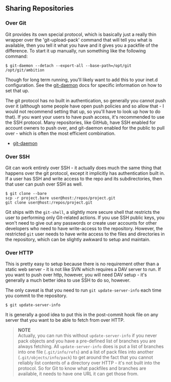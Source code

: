 <!--
SPDX-FileCopyrightText: 2008 Geoffrey Grosenbach <boss@topfunky.com>
SPDX-FileCopyrightText: 2008 Scott Chacon <schacon@gmail.com>

SPDX-License-Identifier: CC-BY-SA-3.0
-->

## Sharing Repositories

### Over Git

Git provides its own special protocol,
which is basically just a really thin wrapper
over the 'git-upload-pack' command
that will tell you what is available,
then you tell it what you have
and it gives you a packfile of the difference.
To start it up manually,
run something like the following command:

```shell
$ git-daemon --detach --export-all --base-path=/opt/git /opt/git/ambition
```

Though for long term running,
you'll likely want to add this to your inet.d configuration.
See the [git-daemon](
http://www.kernel.org/pub/software/scm/git/docs/git-daemon.html)
docs for specific information on how to set that up.

The git protocol has no built in authentication,
so generally you cannot push over it
(although some people have open push policies and so allow that -
I would not recommend setting that up,
so you'll have to look up how to do that).
If you want your users to have push access,
it's recommended to use the SSH protocol.
Many repositories,
like GitHub,
have SSH enabled for account owners to push over,
and git-daemon enabled for the public to pull over -
which is often the most efficient combination.

- [git-daemon](http://www.kernel.org/pub/software/scm/git/docs/git-daemon.html)

### Over SSH

Git can work entirely over SSH -
it actually does much the same thing that happens over the git protocol,
except it implicitly has authentication built in.
If a user has SSH and write access to the repo and its subdirectories,
then that user can push over SSH as well.

```shell
$ git clone --bare
scp -r project.bare user@host:/repos/project.git
git clone user@host:/repos/project.git
```

Git ships with the `git-shell`,
a slightly more secure shell
that restricts the user to performing only Git-related actions.
If you use SSH public keys,
you won't need to give out any passwords
or create user accounts for other developers
who need to have write-access to the repository.
However,
the restricted `git` user needs to have write access
to the files and directories in the repository,
which can be slightly awkward to setup and maintain.

### Over HTTP

This is pretty easy to setup
because there is no requirement other than a static web server -
it is not like SVN which requires a DAV server to run.
If you want to push over http,
however,
you will need DAV setup -
it's generally a much better idea to use SSH to do so,
however.

The only caveat is
that you need to run `git update-server-info`
each time you commit to the repository.

```shell
$ git update-server-info
```

It is generally a good idea
to put this in the post-commit hook file on any server
that you want to be able to fetch from over HTTP.

> **NOTE** \
Actually,
you can run this without `update-server-info`
if you never pack objects
and you have a pre-defined list of branches you are always fetching.
All `update-server-info` does
is put a list of branches into one file (`.git/info/refs`)
and a list of pack files into another (`.git/objects/info/pack`)
to get around the fact
that you cannot reliably list contents of a directory over HTTP -
it's not built into the protocol.
So for Git to know what packfiles and branches are available,
it needs to have one URL it can get those from.
